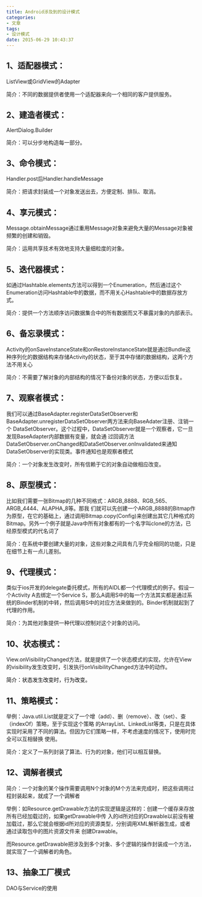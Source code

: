 ```yaml
---
title: Android涉及到的设计模式
categories:
- 文章
tags:
- 设计模式
date: 2015-06-29 10:43:37
---
```


## 1、适配器模式：
ListView或GridView的Adapter

简介：不同的数据提供者使用一个适配器来向一个相同的客户提供服务。
<!-- more -->
 

## 2、建造者模式：
AlertDialog.Builder

简介：可以分步地构造每一部分。

 

## 3、命令模式：
Handler.post后Handler.handleMessage

简介：把请求封装成一个对象发送出去，方便定制、排队、取消。

 

## 4、享元模式：
Message.obtainMessage通过重用Message对象来避免大量的Message对象被频繁的创建和销毁。

简介：运用共享技术有效地支持大量细粒度的对象。

 

## 5、迭代器模式：
如通过Hashtable.elements方法可以得到一个Enumeration，然后通过这个Enumeration访问Hashtable中的数据，而不用关心Hashtable中的数据存放方式。

简介：提供一个方法顺序访问数据集合中的所有数据而又不暴露对象的内部表示。

 

## 6、备忘录模式：
Activity的onSaveInstanceState和onRestoreInstanceState就是通过Bundle这种序列化的数据结构来存储Activity的状态，至于其中存储的数据结构，这两个方法不用关心

简介：不需要了解对象的内部结构的情况下备份对象的状态，方便以后恢复。

 

## 7、观察者模式：
我们可以通过BaseAdapter.registerDataSetObserver和
BaseAdapter.unregisterDataSetObserver两方法来向BaseAdater注册、注销一个
DataSetObserver。这个过程中，DataSetObserver就是一个观察者，它一旦发现BaseAdapter内部数据有变量，就会通
过回调方法DataSetObserver.onChanged和DataSetObserver.onInvalidated来通知
DataSetObserver的实现类。事件通知也是观察者模式

简介：一个对象发生改变时，所有信赖于它的对象自动做相应改变。

 

## 8、原型模式：
比如我们需要一张Bitmap的几种不同格式：ARGB_8888、RGB_565、ARGB_4444、ALAPHA_8等。那我
们就可以先创建一个ARGB_8888的Bitmap作为原型，在它的基础上，通过调用Bitmap.copy(Config)来创建出其它几种格式的
Bitmap。另外一个例子就是Java中所有对象都有的一个名字叫clone的方法，已经原型模式的代名词了

简介：在系统中要创建大量的对象，这些对象之间具有几乎完全相同的功能，只是在细节上有一点儿差别。

 

## 9、代理模式：
类似于ios开发的delegate委托模式，所有的AIDL都一个代理模式的例子。假设一个Activity 
A去绑定一个Service 
S，那么A调用S中的每一个方法其实都是通过系统的Binder机制的中转，然后调用S中的对应方法来做到的。Binder机制就起到了代理的作用。

简介：为其他对象提供一种代理以控制对这个对象的访问。

 

## 10、状态模式：
View.onVisibilityChanged方法，就是提供了一个状态模式的实现，允许在View的visibility发生改变时，引发执行onVisibilityChanged方法中的动作。

<span style="color:#000000">简介：状态发生改变时，行为改变。</span>

 

## 11、策略模式：

举例：Java.util.List就是定义了一个增（add）、删（remove）、改（set）、查（indexOf）策略，至于实现这个策略
的ArrayList、LinkedList等类，只是在具体实现时采用了不同的算法。但因为它们策略一样，不考虑速度的情况下，使用时完全可以互相替换
使用。

简介：定义了一系列封装了算法、行为的对象，他们可以相互替换。

 

## 12、调解者模式

简介：一个对象的某个操作需要调用N个对象的M个方法来完成时，把这些调用过程封装起来，就成了一个调解者

举例：如Resource.getDrawable方法的实现逻辑是这样的：创建一个缓存来存放所有已经加载过的，如果getDrawable中传
入的id所对应的Drawable以前没有被加载过，那么它就会根据id所对应的资源类型，分别调用XML解析器生成，或者通过读取包中的图片资源文件来
创建Drawable。

而Resource.getDrawable把涉及到多个对象、多个逻辑的操作封装成一个方法，就实现了一个调解者的角色。

 

## 13、抽象工厂模式

DAO与Service的使用
</div>